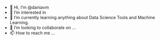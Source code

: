- 👋 Hi, I’m @daniavm
- 👀 I’m interested in 
- 🌱 I’m currently learning anything about Data Science Tools and Machine Learning.
- 💞️ I’m looking to collaborate on ...
- 📫 How to reach me ...

<!---
daniavm/daniavm is a ✨ special ✨ repository because its `README.md` (this file) appears on your GitHub profile.
You can click the Preview link to take a look at your changes.
--->
